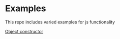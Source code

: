 # Examples

This repo includes varied examples for js functionality

[Object constructor](https://olehmaksym.github.io/examples/constructors/)